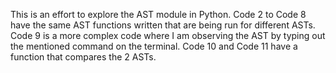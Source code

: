 This is an effort to explore the AST module in Python. 
Code 2 to Code 8 have the same AST functions written that are being run for different ASTs. 
Code 9 is a more complex code where I am observing the AST by typing out the mentioned command on the terminal.
Code 10 and Code 11 have a function that compares the 2 ASTs.
